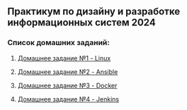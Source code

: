 ## Практикум по дизайну и разработке информационных систем 2024


### Список домашних заданий:

1. [Домашнее задание №1 - Linux](./HW_1_Linux/README.md)

1. [Домашнее задание №2 - Ansible](./HW_2_Ansible/README.md)

1. [Домашнее задание №3 - Docker](./HW_3_Docker/README.md)

1. [Домашнее задание №4 - Jenkins](./HW_4_Jenkins/README.md)

